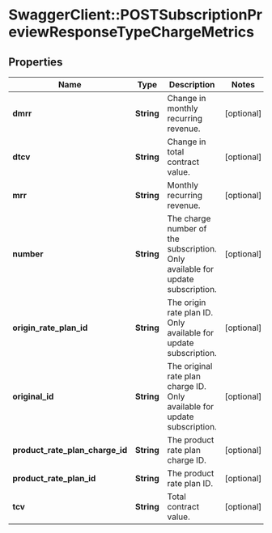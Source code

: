# SwaggerClient::POSTSubscriptionPreviewResponseTypeChargeMetrics

## Properties
Name | Type | Description | Notes
------------ | ------------- | ------------- | -------------
**dmrr** | **String** | Change in monthly recurring revenue.  | [optional] 
**dtcv** | **String** | Change in total contract value.  | [optional] 
**mrr** | **String** | Monthly recurring revenue.  | [optional] 
**number** | **String** | The charge number of the subscription. Only available for update subscription.  | [optional] 
**origin_rate_plan_id** | **String** | The origin rate plan ID. Only available for update subscription.  | [optional] 
**original_id** | **String** | The original rate plan charge ID. Only available for update subscription.  | [optional] 
**product_rate_plan_charge_id** | **String** | The product rate plan charge ID.  | [optional] 
**product_rate_plan_id** | **String** | The product rate plan ID.  | [optional] 
**tcv** | **String** | Total contract value.  | [optional] 


